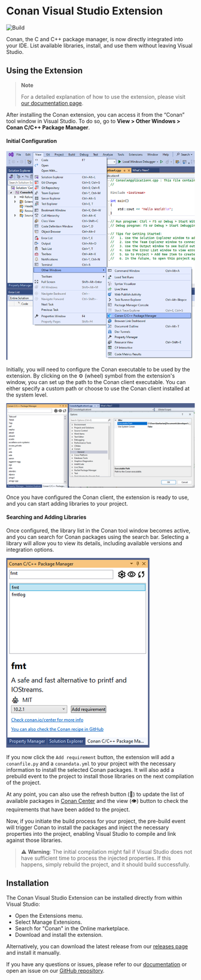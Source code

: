 # Conan Visual Studio Extension

![Build](https://github.com/conan-io/conan-vs-extension/actions/workflows/main.yml/badge.svg?branch=develop2)

Conan, the C and C++ package manager, is now directly integrated into your IDE. List
available libraries, install, and use them without leaving Visual Studio.

## Using the Extension

> **Note**
> 
> For a detailed explanation of how to use the extension, please visit [our documentation
> page](https://docs.conan.io/2/).

After installing the Conan extension, you can access it from the “Conan” tool window in
Visual Studio. To do so, go to **View > Other Windows > Conan C/C++ Package Manager**.

#### Initial Configuration

![Initial configuration](./.github/readme/tool-window-extension.png)

Initially, you will need to configure the Conan executable to be used by the extension. By
clicking on the ⚙️ (wheel) symbol from the extension's window, you can set up the path to
the Conan client executable. You can either specify a custom path or choose to use the
Conan client installed at the system level.

![Select Conan executable](./.github/readme/select-conan-executable.png)

Once you have configured the Conan client, the extension is ready to use, and you can
start adding libraries to your project.

#### Searching and Adding Libraries

Once configured, the library list in the Conan tool window becomes active, and you can
search for Conan packages using the search bar. Selecting a library will allow you to view
its details, including available versions and integration options.

![Select Conan executable](./.github/readme/search-packages.png)

If you now click the `Add requirement` button, the extension will add a `conanfile.py` and
a `conandata.yml` to your project with the necessary information to install the selected
Conan packages. It will also add a prebuild event to the project to install those
libraries on the next compilation of the project.

At any point, you can also use the refresh button (🔄) to update the list of available
packages in [Conan Center](https://conan.io/center) and the view (👁️) button to check the
requirements that have been added to the project.

Now, if you initiate the build process for your project, the pre-build event will trigger
Conan to install the packages and inject the necessary properties into the project,
enabling Visual Studio to compile and link against those libraries.

> ⚠️ **Warning**: The initial compilation might fail if Visual Studio does not have
> sufficient time to process the injected properties. If this happens, simply rebuild the
> project, and it should build successfully.

## Installation

The Conan Visual Studio Extension can be installed directly from within Visual Studio:

- Open the Extensions menu.
- Select Manage Extensions.
- Search for "Conan" in the Online marketplace.
- Download and install the extension.

Alternatively, you can download the latest release from our [releases
page](https://github.com/conan-io/conan-vs-extension/releases/latest) and install it
manually.

If you have any questions or issues, please refer to our
[documentation](https://docs.conan.io/) or open an issue on our [GitHub
repository](https://github.com/conan-io/conan-vs-extension).
